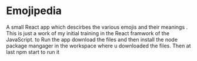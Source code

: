 # Emojipedia

A small React app which descirbes the various emojis and their meanings . This is just a work of my initial training in the React framwork of the JavaScript. to Run the app  download the files and then install the node package mangager in the workspace where u downloaded the files. Then at last npm start to run it 
